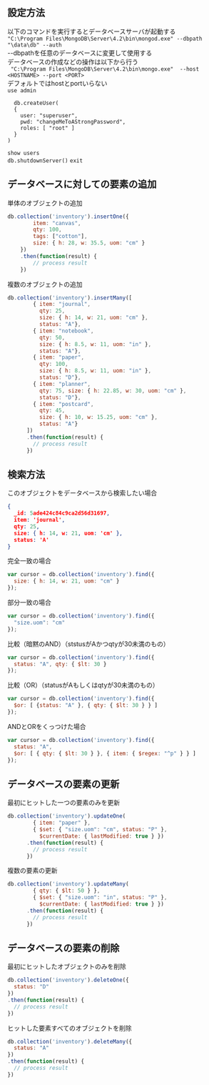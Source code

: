 ## 設定方法  
以下のコマンドを実行するとデータベースサーバが起動する  
``` "C:\Program Files\MongoDB\Server\4.2\bin\mongod.exe" --dbpath "\data\db" --auth ```  
--dbpathを任意のデータベースに変更して使用する  
データベースの作成などの操作は以下から行う  
``` "C:\Program Files\MongoDB\Server\4.2\bin\mongo.exe"  --host <HOSTNAME> --port <PORT>```  
デフォルトではhostとportいらない  
``` use admin ```  
``` 
  db.createUser(
  {
    user: "superuser",
    pwd: "changeMeToAStrongPassword",
    roles: [ "root" ]
  }
)
```  
``` show users ```  
``` db.shutdownServer() ```
``` exit ```  

## データベースに対しての要素の追加  
単体のオブジェクトの追加  
```js
db.collection('inventory').insertOne({
        item: "canvas",
        qty: 100,
        tags: ["cotton"],
        size: { h: 28, w: 35.5, uom: "cm" }
    })
    .then(function(result) {
        // process result
    })
```
複数のオブジェクトの追加  
```js
db.collection('inventory').insertMany([
        { item: "journal",
          qty: 25,
          size: { h: 14, w: 21, uom: "cm" },
          status: "A"},
        { item: "notebook",
          qty: 50,
          size: { h: 8.5, w: 11, uom: "in" },
          status: "A"},
        { item: "paper",
          qty: 100,
          size: { h: 8.5, w: 11, uom: "in" },
          status: "D"},
        { item: "planner",
          qty: 75, size: { h: 22.85, w: 30, uom: "cm" },
          status: "D"},
        { item: "postcard",
          qty: 45,
          size: { h: 10, w: 15.25, uom: "cm" },
          status: "A"}
      ])
      .then(function(result) {
        // process result
      })
```

## 検索方法
このオブジェクトをデータベースから検索したい場合  
```json
{ 
  _id: 5ade424c84c9ca2d56d31697,
  item: 'journal',
  qty: 25,
  size: { h: 14, w: 21, uom: 'cm' },
  status: 'A' 
}
```
完全一致の場合  
```js
var cursor = db.collection('inventory').find({ 
  size: { h: 14, w: 21, uom: "cm" }
});
```
部分一致の場合  
```js
var cursor = db.collection('inventory').find({ 
  "size.uom": "cm"
}); 
```
比較（暗黙のAND）（ststusがAかつqtyが30未満のもの）  
```js
var cursor = db.collection('inventory').find({ 
  status: "A", qty: { $lt: 30 }
});
```
比較（OR）（statusがAもしくはqtyが30未満のもの）  
```js
var cursor = db.collection('inventory').find({ 
  $or: [ {status: "A" }, { qty: { $lt: 30 } } ]
});
```
ANDとORをくっつけた場合  
```js
var cursor = db.collection('inventory').find({ 
  status: "A",
  $or: [ { qty: { $lt: 30 } }, { item: { $regex: "^p" } } ]
});
```

## データベースの要素の更新  
最初にヒットした一つの要素のみを更新  
```js
db.collection('inventory').updateOne(
        { item: "paper" },
        { $set: { "size.uom": "cm", status: "P" },
          $currentDate: { lastModified: true } })
      .then(function(result) {
        // process result
      })  
```
複数の要素の更新  
```js
db.collection('inventory').updateMany(
        { qty: { $lt: 50 } },
        { $set: { "size.uom": "in", status: "P" },
          $currentDate: { lastModified: true } })
      .then(function(result) {
        // process result
      })    
```

## データベースの要素の削除  
最初にヒットしたオブジェクトのみを削除  
```js
db.collection('inventory').deleteOne({ 
  status: "D" 
})
.then(function(result) {
  // process result
})
```
ヒットした要素すべてのオブジェクトを削除  
```js
db.collection('inventory').deleteMany({ 
  status: "A" 
})
.then(function(result) {
  // process result
})

```